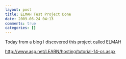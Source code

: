 ```yaml
---
layout: post
title: ELMAH Test Project Done
date: 2009-06-24 04:13
comments: true
categories: []
---
```

Today from a blog I discovered this project called ELMAH

http://www.asp.net/LEARN/hosting/tutorial-14-cs.aspx
